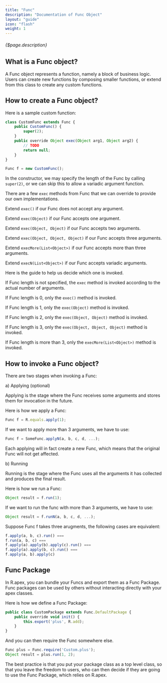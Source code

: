 ```yaml
---
title: "Func"
description: "Documentation of Func Object"
layout: "guide"
icon: "flash"
weight: 1
---
```


###### {$page.description}

<article id="1">

## What is a Func object?

A Func object represents a function, namely a block of business logic. Users can create new functions by composing smaller functions, or extend from this class to create any custom functions.

</article>

<article id="2">

## How to create a Func object?

Here is a sample custom function:

```javascript
class CustomFunc extends Func {
    public CustomFunc() {
        super(2);
    }
    public override Object exec(Object arg1, Object arg2) {
        // TODO
        return null;
    }
}

Func f = new CustomFunc();
```

In the constructor, we may specify the length of the Func by calling `super(2)`, or we can skip this to allow a variadic argument function.

There are a few `exec` methods from Func that we can override to provide our own implementations.

Extend `exec()` if our Func does not accept any argument.

Extend `exec(Object)` if our Func accepts one argument.

Extend `exec(Object, Object)` if our Func accepts two arguments.

Extend `exec(Object, Object, Object)` if our Func accepts three arguments.

Extend `execMore(List<Object>)` if our Func accepts more than three arguments.

Extend `execN(List<Object>)` if our Func accepts variadic arguments.

Here is the guide to help us decide which one is invoked.

If Func length is not specified, the `exec` method is invoked according to the
actual number of arguments.

If Func length is 0, only the `exec()` method is invoked.

If Func length is 1, only the `exec(Object)` method is invoked.

If Func length is 2, only the `exec(Object, Object)` method is invoked.

If Func length is 3, only the `exec(Object, Object, Object)` method is invoked.

If Func length is more than 3, only the `execMore(List<Object>)` method is invoked.

</article>

<article id="3">

## How to invoke a Func object?

There are two stages when invoking a Func:

a) Applying (optional)

Applying is the stage where the Func receives some arguments and stores them for invocation in the future.

Here is how we apply a Func:

```javascript
Func f = R.equals.apply(1);
```

If we want to apply more than 3 arguments, we have to use:

```javascript
Func f = SomeFunc.applyN(a, b, c, d, ...);
```

Each applying will in fact create a new Func, which means that the original Func will not get affected.

b) Running

Running is the stage where the Func uses all the arguments it has collected and produces the final result.

Here is how we run a Func:

```javascript
Object result = f.run(1);
```

If we want to run the func with more than 3 arguments, we have to use:

```javascript
Object result = f.runN(a, b, c, d, ...);
```

Suppose Func f takes three arugments, the following cases are equivalent:

```javascript
f.apply(a, b, c).run() ===
f.run(a, b, c) ===
f.apply(a).apply(b).apply(c).run() ===
f.apply(a).apply(b, c).run() ===
f.apply(a, b).apply(c)
```

</article>

<article id="4">

## Func Package

In R.apex, you can bundle your Funcs and export them as a Func Package. Func packages can be used
by others without interacting directly with your apex classes.

Here is how we define a Func Package:

```javascript
public class CustomPackage extends Func.DefaultPackage {
    public override void init() {
        this.export('plus', R.add);
    }
}
```

And you can then require the Func somewhere else.

```javascript
Func plus = Func.require('Custom.plus');
Object result = plus.run(1, 2);
```

The best practice is that you put your package class as a top level class, so that you leave the freedom
to users, who can then decide if they are going to use the Func Package, which relies on R.apex.

</article>
